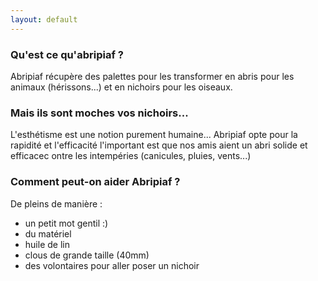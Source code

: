```yaml
---
layout: default
---
```


### Qu'est ce qu'abripiaf ?
Abripiaf récupère des palettes pour les transformer en abris pour les animaux (hérissons...) et en nichoirs pour les oiseaux.
   
### Mais ils sont moches vos nichoirs... 
L'esthétisme est une notion purement humaine... Abripiaf opte pour la rapidité et l'efficacité l'important est que nos amis aient un abri solide et efficacec ontre les intempéries (canicules, pluies, vents...)
    
### Comment peut-on aider Abripiaf ?
De pleins de manière :
- un petit mot gentil :)
- du matériel 
- huile de lin
- clous de grande taille (40mm)
- des volontaires pour aller poser un nichoir
